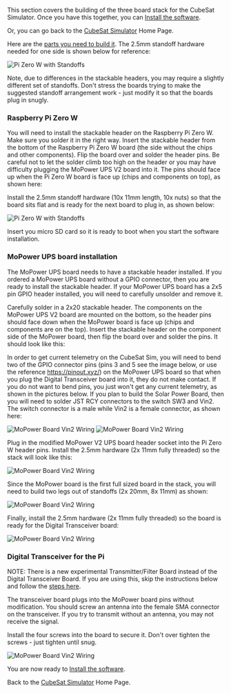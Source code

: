 This section covers the building of the three board stack for the CubeSat Simulator.  Once you have this together, you can [Install the software](Software-Install).

Or, you can go back to the [CubeSat Simulator](Home) Home Page.

Here are the [parts you need to build it](Parts-List).  The 2.5mm standoff hardware needed for one side is shown below for reference:

![Pi Zero W with Standoffs](https://countingfromzero.net/amsat/standoff.jpg)

Note, due to differences in the stackable headers, you may require a slightly different set of standoffs.  Don't stress the boards trying to make the suggested standoff arrangement work - just modify it so that the boards plug in snugly.

### Raspberry Pi Zero W

You will need to install the stackable header on the Raspberry Pi Zero W.  Make sure you solder it in the right way.  Insert the stackable header from the bottom of the Raspberry Pi Zero W board (the side without the chips and other components). Flip the board over and solder the header pins. Be careful not to let the solder climb too high on the header or you may have difficulty plugging the MoPower UPS V2 board into it.   The pins should face up when the Pi Zero W board is face up (chips and components on top), as shown here:

Install the 2.5mm standoff hardware (10x 11mm length, 10x nuts) so that the board sits flat and is ready for the next board to plug in, as shown below:

![Pi Zero W with Standoffs](https://countingfromzero.net/amsat/pi_standoffs.jpg)

Insert you micro SD card so it is ready to boot when you start the software installation. 

### MoPower UPS board installation

The MoPower UPS board needs to have a stackable header installed. If you ordered a MoPower UPS board without a GPIO connector, then you are ready to install the stackable header. If your MoPower UPS board has a 2x5 pin GPIO header installed, you will need to carefully unsolder and remove it.  

Carefully solder in a 2x20 stackable header.  The components on the MoPower UPS V2 board are mounted on the bottom, so the header pins should face down when the MoPower board is face up (chips and components are on the top).  Insert the stackable header on the component side of the MoPower board, then flip the board over and solder the pins.  It should look like this:

In order to get current telemetry on the CubeSat Sim, you will need to bend two of the GPIO connector pins (pins 3 and 5 see the image below, or use the reference https://pinout.xyz/) on the MoPower UPS board so that when you plug the Digital Transceiver board into it, they do not make contact.  If you do not want to bend pins, you just won't get any current telemetry, as shown in the pictures below. If you plan to build the Solar Power Board, then you will need to solder JST RCY connectors to the switch SW3 and Vin2.  The switch connector is a male while Vin2 is a female connector, as shown here:

![MoPower Board Vin2 Wiring](https://countingfromzero.net/amsat/mopower_top.jpg)
![MoPower Board Vin2 Wiring](https://countingfromzero.net/amsat/mopower_bottom.jpg)

Plug in the modified MoPower V2 UPS board header socket into the Pi Zero W header pins.  Install the 2.5mm hardware (2x 11mm fully threaded) so the stack will look like this:

![MoPower Board Vin2 Wiring](https://countingfromzero.net/amsat/mopower_added.jpg)

Since the MoPower board is the first full sized board in the stack, you will need to build two legs out of standoffs (2x 20mm, 8x 11mm) as shown:

![MoPower Board Vin2 Wiring](https://countingfromzero.net/amsat/mopower_leg.jpg)

Finally, install the 2.5mm hardware (2x 11mm fully threaded) so the board is ready for the Digital Transceiver board:

![MoPower Board Vin2 Wiring](https://countingfromzero.net/amsat/mopower_ready.jpg)

### Digital Transceiver for the Pi

NOTE: There is a new experimental Transmitter/Filter Board instead of the Digital Transceiver Board.  If you are using this, skip the instructions below and follow the [steps here](New-Transmitter-Filter-Board-Hardware-and-rpitx-Software-Install).

The transceiver board plugs into the MoPower board pins without modification. You should screw an antenna into the female SMA connector on the transceiver.  If you try to transmit without an antenna, you may not receive the signal.

Install the four screws into the board to secure it.  Don't over tighten the screws - just tighten until snug.

![MoPower Board Vin2 Wiring](https://countingfromzero.net/amsat/pi_added.jpg)

You are now ready to [Install the software](Software-Install).

Back to the [CubeSat Simulator](Home) Home Page.